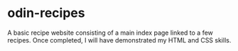 # odin-recipes
A basic recipe website consisting of a main index page linked to a few recipes.
Once completed, I will have demonstrated my HTML and CSS skills.
